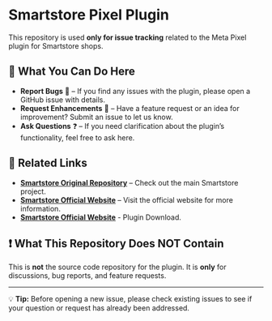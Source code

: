 # Smartstore Pixel Plugin  

This repository is used **only for issue tracking** related to the Meta Pixel plugin for Smartstore shops.  

## 📌 What You Can Do Here  

- **Report Bugs** 🐛 – If you find any issues with the plugin, please open a GitHub issue with details.  
- **Request Enhancements** 🚀 – Have a feature request or an idea for improvement? Submit an issue to let us know.  
- **Ask Questions** ❓ – If you need clarification about the plugin’s functionality, feel free to ask here.  

## 🔗 Related Links  

- **[Smartstore Original Repository](https://github.com/smartstoreag/Smartstore)** – Check out the main Smartstore project.  
- **[Smartstore Official Website](https://smartstore.com/)** – Visit the official website for more information.
- **[Smartstore Official Website](https://community.smartstore.com/index.php?/files/file/254-meta-pixel/)** - Plugin Download.

## ❗ What This Repository Does NOT Contain  

This is **not** the source code repository for the plugin. It is **only** for discussions, bug reports, and feature requests.  

---

💡 **Tip:** Before opening a new issue, please check existing issues to see if your question or request has already been addressed.  

 
